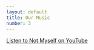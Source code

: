 ```yaml
---
layout: default
title: Our Music
number: 3
---
```

<a href="https://www.youtube.com/watch?v=NeF5wcQhFr0&list=PL2C11D3BFF7B9703B">Listen to Not Myself on YouTube</a>
